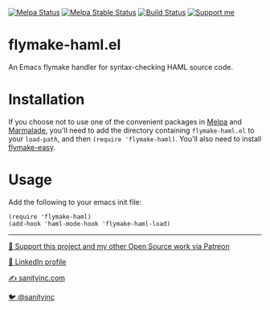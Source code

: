[![Melpa Status](http://melpa.org/packages/flymake-haml-badge.svg)](https://melpa.org/#/flymake-haml)
[![Melpa Stable Status](http://stable.melpa.org/packages/flymake-haml-badge.svg)](http://stable.melpa.org/#/flymake-haml)
[![Build Status](https://github.com/purcell/flymake-haml/actions/workflows/test.yml/badge.svg)](https://github.com/purcell/flymake-haml/actions/workflows/test.yml)
<a href="https://www.patreon.com/sanityinc"><img alt="Support me" src="https://img.shields.io/badge/Support%20Me-%F0%9F%92%97-ff69b4.svg"></a>

flymake-haml.el
===============

An Emacs flymake handler for syntax-checking HAML source code.

Installation
=============

If you choose not to use one of the convenient packages in
[Melpa][melpa] and [Marmalade][marmalade], you'll need to add the
directory containing `flymake-haml.el` to your `load-path`, and then
`(require 'flymake-haml)`. You'll also need to install
[flymake-easy](https://github.com/purcell/flymake-easy).

Usage
=====

Add the following to your emacs init file:

    (require 'flymake-haml)
    (add-hook 'haml-mode-hook 'flymake-haml-load)

[marmalade]: http://marmalade-repo.org
[melpa]: http://melpa.org

<hr>

[💝 Support this project and my other Open Source work via Patreon](https://www.patreon.com/sanityinc)

[💼 LinkedIn profile](https://uk.linkedin.com/in/stevepurcell)

[✍ sanityinc.com](http://www.sanityinc.com/)

[🐦 @sanityinc](https://twitter.com/sanityinc)
